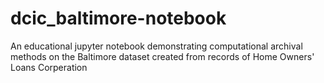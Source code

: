 # dcic_baltimore-notebook
An educational jupyter notebook demonstrating computational archival methods on the Baltimore dataset created from records of Home Owners' Loans Corperation  
